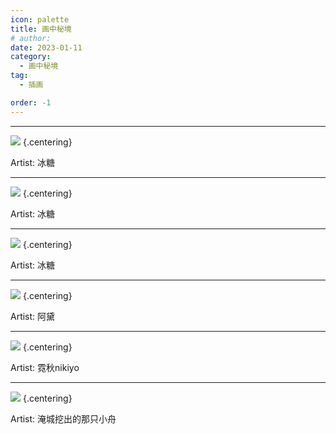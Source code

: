```yaml
---
icon: palette
title: 画中秘境
# author: 
date: 2023-01-11
category:
  - 画中秘境
tag:
  - 插画

order: -1
---
```

<!-- more -->
---

![](./res/illustration/年（冰糖）.webp) {.centering}

Artist: 冰糖

---

![](./res/illustration/夕（冰糖）.webp) {.centering}

Artist: 冰糖

---

![](./res/illustration/令（冰糖）.webp) {.centering}

Artist: 冰糖

---

![](./res/illustration/杜宾新年（阿黛，投稿）.webp) {.centering}

Artist: 阿黛

---

![](./res/illustration/男兔兔们！（霓秋nikiyo）.webp) {.centering}

Artist: 霓秋nikiyo

---

![](./res/illustration/全部的兔兔们！（淹城挖出的那只小舟）.webp) {.centering}

Artist: 淹城挖出的那只小舟

<ArticleAd />